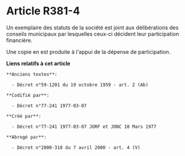 # Article R381-4

Un exemplaire des statuts de la société est joint aux délibérations des conseils municipaux par lesquelles ceux-ci décident
leur participation financière.

Une copie en est produite à l'appui de la dépense de participation.

**Liens relatifs à cet article**

	**Anciens textes**:

	  - Décret n°59-1201 du 19 octobre 1959 - art. 2 (Ab)

	**Codifié par**:

	  - Décret n°77-241 1977-03-07

	**Créé par**:

	  - Décret n°77-241 1977-03-07 JORF et JONC 18 Mars 1977

	**Abrogé par**:

	  - Décret n°2000-318 du 7 avril 2000 - art. 4 (V)
